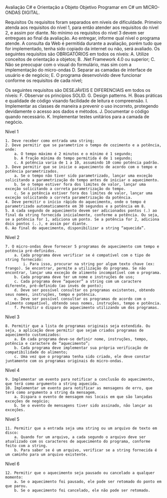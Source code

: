 Avaliação C# e Orientação a Objeto
Objetivo
Programar em C# um MICRO-ONDAS DIGITAL.

Requisitos 
Os requisitos foram separados em níveis de dificuldade. Primeiro atenda aos requisitos do nível 1, para então atender aos requisitos do nível 2, e assim por diante. No mínimo os requisitos do nível 3 devem ser entregues ao final da avaliação. Ao entregar, informe qual nível o programa atende. A consulta da Web é permitida durante a avaliação, porém tudo que for implementado, tenha sido copiado da internet ou não, será avaliado.
Os seguintes requisitos são OBRIGATÓRIOS em todos os níveis:
    A. Utilize conceitos de orientação a objetos;
    B. .Net Framework 4.0 ou superior;
    C. Não se preocupar com o visual do formulário, mas sim com a implementação do micro-ondas 
    D. Separar as camadas de interface de usuário e de negócio;
    E. O programa desenvolvido deve funcionar conforme os requisitos de cada nível;

Os seguintes requisitos são DESEJÁVEIS E DIFERENCIAIS em todos os níveis:
    F. Observar os princípios SOLID.
    G. Design patterns.
    H. Boas práticas e qualidade de código visando facilidade de leitura e compreensão.
    I. Implementar as classes de maneira a prevenir o uso incorreto, protegendo devidamente o acesso aos dados e métodos.
    J. Documentar o código quando necessário.
    K. Implementar testes unitários para a camada de negócio.

Nível 1

    1. Deve receber como entrada uma string;
    2. Deve permitir que se parametrize o tempo de cozimento e a potência, onde:
        a. O tempo máximo é 2 minutos e o mínimo é 1 segundo;
        b. A fração mínima do tempo permitida é de 1 segundo;
        c. A potência varia de 1 a 10, assumindo 10 como potência padrão.
    3. Deve permitir que se inicie o aquecimento de acordo com o tempo e potência parametrizados.
        a. Se o tempo não tiver sido parametrizado, lançar uma exceção solicitando a parametrização do tempo antes de iniciar o aquecimento.
        b. Se o tempo estiver fora dos limites de valor, lançar uma exceção solicitando a correta parametrização do tempo.
        c. Se a potência estiver fora dos limites de valor, lançar uma exceção solicitando a correta parametrização da potência.
    4. Deve permitir o início rápido do aquecimento, onde o tempo é parametrizado automaticamente em 30 segundos e a potência em 8.
    5. A cada segundo de aquecimento devem ser adicionados pontos (.) ao final da string fornecida inicialmente, conforme a potência. Ou seja, se a potência for 1, adiciona um ponto. Se a potência for 2, adiciona dois pontos (..), e assim por diante.
    6. Ao final do aquecimento, disponibilizar a string “aquecida”.

Nível 2

    7. O micro-ondas deve fornecer 5 programas de aquecimento com tempo e potência pré-definidos. 
        a. Cada programa deve verificar se é compatível com o tipo de string fornecido:
            i. Para isso, procurar na string por algum texto chave (ex: frango). Se encontrar, permite a utilização do programa. Se não encontrar, lançar uma exceção de alimento incompatível com o programa.
        b. Cada programa deve ter um nome e instruções de uso;
        c. Cada programa deve “aquecer” a string com um caractere diferente, pré-definido (ao invés de ponto);
        d. Deve ser possível consultar os programas existentes, obtendo seus nomes, instruções, tempo e potência. 
        e. Deve ser possível consultar os programas de acordo com o alimento compatível, obtendo seus nomes, instruções, tempo e potência.
        f. Permitir o disparo do aquecimento utilizando um dos programas.

Nível 3

    8. Permitir que a lista de programas originais seja estendida. Ou seja, a aplicação deve permitir que sejam criados programas de aquecimento customizados:
        a. Em cada programa deve-se definir nome, instruções, tempo, potência e caractere de “aquecimento”;
        b. Cada programa deve implementar sua própria verificação de compatibilidade do alimento;
        c. Uma vez que o programa tenha sido criado, ele deve constar juntamente com os programas originais do micro-ondas.
Nível 4

    9. Implementar um evento para notificar a conclusão do aquecimento, que terá como argumento a string aquecida.
    10. Implementar um evento para notificar as mensagens de erro, que terá como argumento a string da mensagem.
        a. Dispara o evento de mensagem nos locais em que são lançadas exceções de negócio;
        b. Se o evento de mensagens tiver sido assinado, não lançar as exceções.
Nível 5

    11. Permitir que a entrada seja uma string ou um arquivo de texto em disco:
        a. Quando for um arquivo, a cada segundo o arquivo deve ser atualizado com os caracteres de aquecimento do programa, conforme feito com a string.
        b. Para saber se é um arquivo, verificar se a string fornecida é um caminho para um arquivo existente.
Nível 6

    12. Permitir que o aquecimento seja pausado ou cancelado a qualquer momento:
        a. Se o aquecimento foi pausado, ele pode ser retomado do ponto em que parou.
        b. Se o aquecimento foi cancelado, ele não pode ser retomado.
